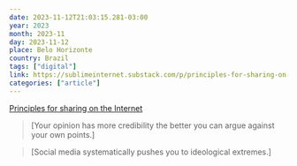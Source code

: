 ```yaml
---
date: 2023-11-12T21:03:15.281-03:00
year: 2023
month: 2023-11
day: 2023-11-12
place: Belo Horizonte
country: Brazil
tags: ["digital"]
link: https://sublimeinternet.substack.com/p/principles-for-sharing-on-the-internet
categories: ["article"]
---
```

[Principles for sharing on the Internet](https://sublimeinternet.substack.com/p/principles-for-sharing-on-the-internet)

> [Your opinion has more credibility the better you can argue against your own points.]

> [Social media systematically pushes you to ideological extremes.]
